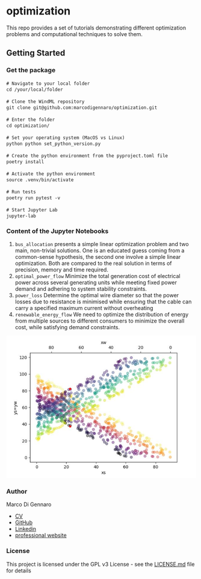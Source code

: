 # optimization

This repo provides a set of tutorials demonstrating different optimization problems and computational techniques to solve them.

## Getting Started

### Get the package

```
# Navigate to your local folder
cd /your/local/folder

# Clone the WindML repository
git clone git@github.com:marcodigennaro/optimization.git

# Enter the folder
cd optimization/

# Set your operating system (MacOS vs Linux)
python python set_python_version.py

# Create the python environment from the pyproject.toml file
poetry install

# Activate the python environment
source .venv/bin/activate

# Run tests 
poetry run pytest -v

# Start Jupyter Lab
jupyter-lab  
```

### Content of the Jupyter Notebooks

1. `bus_allocation` presents a simple linear optimization problem and two main, non-trivial solutions. 
One is an educated guess coming from a common-sense hypothesis, the second one involve a simple linear optimization.
Both are compared to the real solution in terms of precision, memory and time required.
2. `optimal_power_flow` Minimize the total generation cost of electrical power across several generating units while meeting fixed power demand and adhering to system stability constraints.
3. `power_loss` Determine the optimal wire diameter so that the power losses due to resistance is minimised while ensuring that the cable can carry a specified maximum current without overheating
4. `renewable_energy_flow` We need to optimize the distribution of energy from multiple sources to different consumers to minimize the overall cost, while satisfying demand constraints.

![Distribution of solutions for wind/solar production](https://github.com/marcodigennaro/optimization/blob/main/optimization/images/renewables.jpeg)

### Author

Marco Di Gennaro 
- [CV](https://github.com/marcodigennaro/CV/blob/main/MDG_CV.pdf)
- [GitHub](https://github.com/marcodigennaro)
- [Linkedin](https://www.linkedin.com/in/marcodig/)
- [professional website](https://atomistic-modelling.com/)

### License

This project is licensed under the GPL v3 License - see the [LICENSE.md](https://github.com/marcodigennaro/WindML/blob/main/LICENSE.md) file for details

